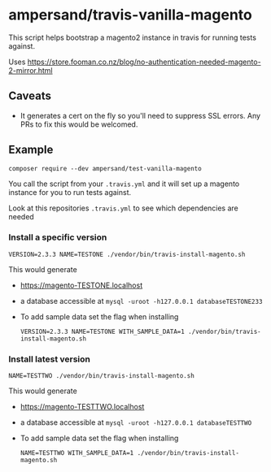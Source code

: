 # ampersand/travis-vanilla-magento

This script helps bootstrap a magento2 instance in travis for running tests against. 

Uses https://store.fooman.co.nz/blog/no-authentication-needed-magento-2-mirror.html

## Caveats

- It generates a cert on the fly so you'll need to suppress SSL errors. Any PRs to fix this would be welcomed.

## Example

```
composer require --dev ampersand/test-vanilla-magento
```

You call the script from your `.travis.yml` and it will set up a magento instance for you to run tests against.

Look at this repositories `.travis.yml` to see which dependencies are needed

### Install a specific version

`VERSION=2.3.3 NAME=TESTONE ./vendor/bin/travis-install-magento.sh`

This would generate
- https://magento-TESTONE.localhost
- a database accessible at `mysql -uroot -h127.0.0.1 databaseTESTONE233`
- To add sample data set the flag when installing

    ```
    VERSION=2.3.3 NAME=TESTONE WITH_SAMPLE_DATA=1 ./vendor/bin/travis-install-magento.sh
    ```
    
### Install latest version

`NAME=TESTTWO ./vendor/bin/travis-install-magento.sh`

This would generate
- https://magento-TESTTWO.localhost
- a database accessible at `mysql -uroot -h127.0.0.1 databaseTESTTWO`
- To add sample data set the flag when installing

    ```
    NAME=TESTTWO WITH_SAMPLE_DATA=1 ./vendor/bin/travis-install-magento.sh
    ```
